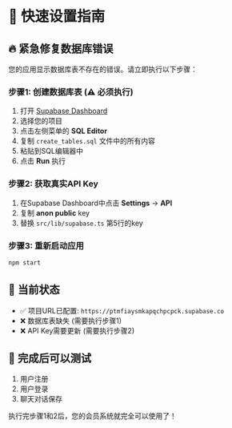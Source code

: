 # 🚀 快速设置指南

## 🔥 紧急修复数据库错误

您的应用显示数据库表不存在的错误。请立即执行以下步骤：

### 步骤1: 创建数据库表 (⚠️ 必须执行)

1. 打开 [Supabase Dashboard](https://supabase.com/dashboard)
2. 选择您的项目
3. 点击左侧菜单的 **SQL Editor**
4. 复制 `create_tables.sql` 文件中的所有内容
5. 粘贴到SQL编辑器中
6. 点击 **Run** 执行

### 步骤2: 获取真实API Key

1. 在Supabase Dashboard中点击 **Settings** → **API**
2. 复制 **anon public** key
3. 替换 `src/lib/supabase.ts` 第5行的key

### 步骤3: 重新启动应用

```bash
npm start
```

## 🎯 当前状态

- ✅ 项目URL已配置: `https://ptmfiaysmkapqchpcpck.supabase.co`
- ❌ 数据库表缺失 (需要执行步骤1)
- ❌ API Key需要更新 (需要执行步骤2)

## 🔧 完成后可以测试

1. 用户注册
2. 用户登录
3. 聊天对话保存

执行完步骤1和2后，您的会员系统就完全可以使用了！
